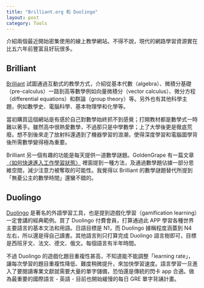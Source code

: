 ```yaml
---
title: "Brilliant.org 和 Duolingo"
layout: post
category: Tools
---
```


介紹兩個最近開始密集使用的線上教學網站。不得不說，現代的網路學習資源實在比五六年前豐富且好玩很多。

## Brilliant

[Brilliant](https://brilliant.org) 試圖通過互動式的教學方式，介紹從基本代數（algebra）、微積分基礎（pre-calculus）一路到高等數學例如向量微積分（vector calculus）、微分方程（differential equations）和群論（group theory）等。另外也有其他科學主題，例如數學史、電腦科學、基本物理學和化學等。

當初購買這個網站是有感於自己對數學始終抓不到感覺；打開教材都是數學式一時難以著手。雖然高中很熱愛數學，不過那只是中學數學；上了大學後更是徹底荒廢。想不到後來走了放射科還遇到了機器學習的浪潮，使得深度學習和電腦圖學背後所需數學變得極為重要。

Brilliant 另一個有趣的功能是每天提供一道數學謎題。GoldenGrape 有一篇文章 [〈如何快速進入工作學習狀態〉](https://goldengrape.github.io/posts/bulabula/How_to_get_into_work_or_study_quickly/) 裡面提到一種方法，及通過數學題佔據一部分思維空間，減少注意力被奪取的可能性。我覺得以 Brilliant 的數學謎題替代所提到「無憂公主的數學時間」還蠻不錯的。

## Duolingo

[Duolingo](https://www.duolingo.com) 是著名的外語學習工具，也是提到遊戲化學習（gamification learning）一定會講的經典範例。買了 Duolingo 付費會員，打算通過此 APP 學習各種世界主要語言的基本文法和用語。日語目標是 N1，而 Duolingo 據稱程度涵蓋到 N4 左右，所以還是得自己讀書。其他語言則只打算完成 Duolingo 語言樹即可，目標是西班牙文、法文、德文、俄文。每個語言有半年時間。

不過 Duolingo 的遊戲化題目重複性甚高，不知道能不能調整「learning rate」，讓每次學習的題目重複性降低、難度稍微提升，來加快學習速度。語言學習一旦進入了要閱讀專業文獻就需要大量的單字儲備，恐怕還是傳統的閃卡 app 合適。做為最重要的國際語言 - 英語 - 目前也開始緩慢的每日 GRE 單字背誦計畫。
